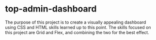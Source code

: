 # top-admin-dashboard

The purpose of this project is to create a visually appealing dashboard using CSS and HTML skills learned up to this point. 
The skills focused on this project are Grid and Flex, and combining the two for the best effect.
